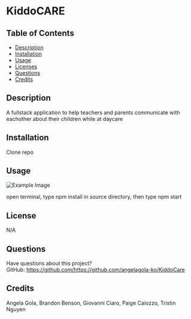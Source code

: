 # KiddoCARE

## Table of Contents

- [Description](#description)
- [Installation](#installation)
- [Usage](#usage)
- [Licenses](#licenses)
- [Questions](#questions)
- [Credits](#credits)

## Description

A fullstack application to help teachers and parents communicate with eachother about their children while at daycare

## Installation

Clone repo

## Usage

![Example Image]()

open terminal, type npm install in source directory, then type npm start

## License

N/A

## Questions

Have questions about this project?  
 GitHub: https://github.com/https://github.com/angelagola-ko/KiddoCare

## Credits

Angela Gola, Brandon Benson, Giovanni Ciaro, Paige Caiozzo, Tristin Nguyen
